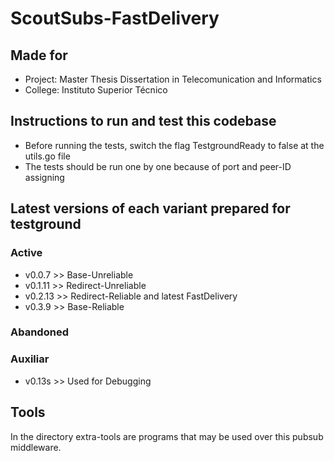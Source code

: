 # ScoutSubs-FastDelivery
## Made for
- Project: Master Thesis Dissertation in Telecomunication and Informatics
- College: Instituto Superior Técnico

## Instructions to run and test this codebase
- Before running the tests, switch the flag TestgroundReady to false at the utils.go file
- The tests should be run one by one because of port and peer-ID assigning  

## Latest versions of each variant prepared for testground
### Active
- v0.0.7  >> Base-Unreliable
- v0.1.11 >> Redirect-Unreliable
- v0.2.13 >> Redirect-Reliable and latest FastDelivery
- v0.3.9  >> Base-Reliable

### Abandoned

### Auxiliar
- v0.13s  >> Used for Debugging

## Tools
In the directory extra-tools are programs that may be used over this pubsub middleware.
